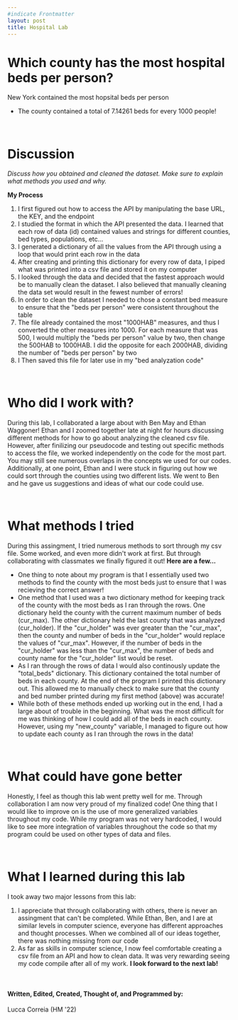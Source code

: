 ```yaml
--- 
#indicate Frontmatter
layout: post
title: Hospital Lab
---
```


# Which county has the most hospital beds per person?

New York contained the most hopsital beds per person
* The county contained a total of 7.14261 beds for every 1000 people!

<br>

# Discussion

_Discuss how you obtained and cleaned the dataset. Make sure to explain what methods you used and why._

**My Process**
1. I first figured out how to access the API by manipulating the base URL, the KEY, and the endpoint
2. I studied the format in which the API presented the data. I learned that each row of data (id) contained values and strings for different counties, bed types, populations, etc...
3. I generated a dictionary of all the values from the API through using a loop that would print each row in the data
4. After creating and printing this dictionary for every row of data, I piped what was printed into a csv file and stored it on my computer
5. I looked through the data and decided that the fastest approach would be to manually clean the dataset. I also believed that manually cleaning the data set would result in the fewest number of errors!
6. In order to clean the dataset I needed to chose a constant bed measure to ensure that the "beds per person" were consistent throughout the table
7. The file already contained the most "1000HAB" measures, and thus I converted the other measures into 1000. For each measure that was 500, I would multiply the "beds per person" value by two, then change the 500HAB to 1000HAB. I did the opposite for each 2000HAB, dividing the number of "beds per person" by two
8. I Then saved this file for later use in my "bed analyzation code" 


<br>

# Who did I work with?

During this lab, I collaborated a large about with Ben May and Ethan Waggoner! Ethan and I zoomed together late at night for hours discussing different methods for how to go about analyzing the cleaned csv file. However, after finilizing our pseudocode and testing out specific methods to access the file, we worked independently on the code for the most part. You may still see numerous overlaps in the concepts we used for our codes. Additionally, at one point, Ethan and I were stuck in figuring out how we could sort through the counties using two different lists. We went to Ben and he gave us suggestions and ideas of what our code could use.    

<br>

 # What methods I tried
 During this assingment, I tried numerous methods to sort through my csv file. Some worked, and even more didn't work at first. But through collaborating with classmates we finally figured it out! **Here are a few...**
 *  One thing to note about my program is that I essentially used two methods to find the county with the most beds just to ensure that I was recieving the correct answer! 
* One method that I used was a two dictionary method for keeping track of the county with the most beds as I ran through the rows. One dictionary held the county with the current maximum number of beds (cur_max). The other dictionary held the last county that was analyzed (cur_holder). If the "cur_holder" was ever greater than the "cur_max", then the county and number of beds in the "cur_holder" would replace the values of "cur_max". However, if the number of beds in the "cur_holder" was less than the "cur_max", the number of beds and county name for the "cur_holder" list would be reset. 
* As I ran through the rows of data I would also continously update the "total_beds" dictionary. This dictionary contained the total number of beds in each county. At the end of the program I printed this dictionary out. This allowed me to manually check to make sure that the county and bed number printed during my first method (above) was accurate!
* While both of these methods ended up working out in the end, I had a large about of trouble in the beginning. What was the most difficult for me was thinking of how I could add all of the beds in each county. However, using my "new_county" variable, I managed to figure out how to update each county as I ran through the rows in the data!

<br>

# What could have gone better
Honestly, I feel as though this lab went pretty well for me. Through collaboration I am now very proud of my finalized code! One thing that I would like to improve on is the use of more generalized variables throughout my code. While my program was not very hardcoded, I would like to see more integration of variables throughout the code so that my program could be used on other types of data and files.

<br>

# What I learned during this lab
I took away two major lessons from this lab:
1. I appreciate that through collaborating with others, there is never an assingment that can't be completed. While Ethan, Ben, and I are at similar levels in computer science, everyone has different approaches and thought processes. When we combined all of our ideas together, there was nothing missing from our code
2. As far as skills in computer science, I now feel comfortable creating a csv file from an API and how to clean data. It was very rewarding seeing my code compile after all of my work. **I look forward to the next lab!**

<br>

#### Written, Edited, Created, Thought of, and Programmed by: 
Lucca Correia (HM '22)  